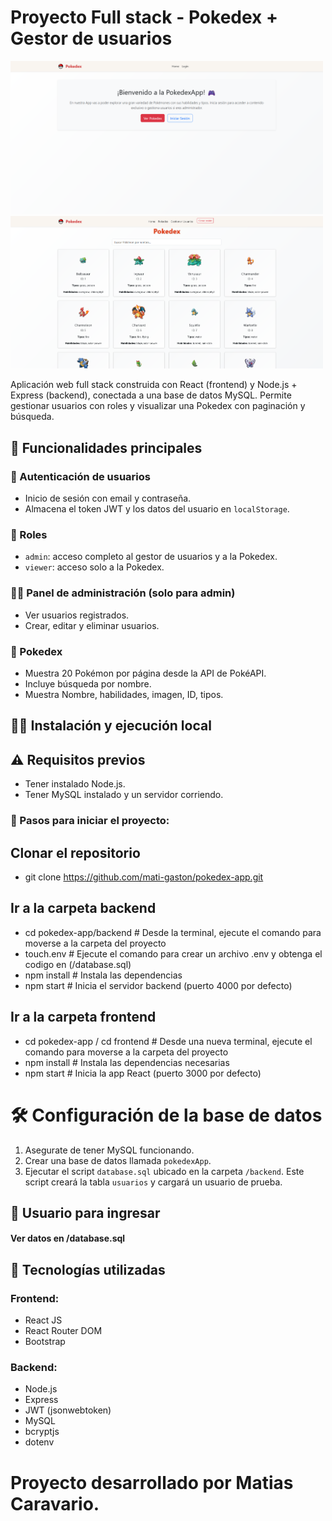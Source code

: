 # Proyecto Full stack - Pokedex + Gestor de usuarios

<img src="frontend/public/pokeport.png" alt="Pokedex App" width="500"/>
<img src="frontend/public/pokeport2.png" alt="Pokedex App" width="500"/>

Aplicación web full stack construida con React (frontend) y Node.js + Express (backend), conectada a una base de datos MySQL. 
Permite gestionar usuarios con roles y visualizar una Pokedex con paginación y búsqueda.

## 🚀 Funcionalidades principales

### 🔐 Autenticación de usuarios
- Inicio de sesión con email y contraseña.
- Almacena el token JWT y los datos del usuario en `localStorage`.

### 👤 Roles
- `admin`: acceso completo al gestor de usuarios y a la Pokedex.
- `viewer`: acceso solo a la Pokedex.

### 🧑‍💻 Panel de administración (solo para admin)
- Ver usuarios registrados.
- Crear, editar y eliminar usuarios.

### 📱 Pokedex
- Muestra 20 Pokémon por página desde la API de PokéAPI.
- Incluye búsqueda por nombre.
- Muestra Nombre, habilidades, imagen, ID, tipos.

## 🧑‍💻 Instalación y ejecución local

## ⚠️ Requisitos previos
- Tener instalado Node.js.
- Tener MySQL instalado y un servidor corriendo.


### 🔧 Pasos para iniciar el proyecto:

##  Clonar el repositorio

- git clone https://github.com/mati-gaston/pokedex-app.git

##  Ir a la carpeta backend
- cd pokedex-app/backend                # Desde la terminal, ejecute el comando para moverse a la carpeta del proyecto
- touch.env                             # Ejecute el comando para crear un archivo .env y obtenga el codigo en (/database.sql) 
- npm install                           # Instala las dependencias 
- npm start                             # Inicia el servidor backend (puerto 4000 por defecto)


##  Ir a la carpeta frontend
- cd pokedex-app / cd frontend   # Desde una nueva terminal, ejecute el comando para moverse a la carpeta del proyecto
- npm install                    # Instala las dependencias necesarias
- npm start                      # Inicia la app React (puerto 3000 por defecto)


# 🛠️ Configuración de la base de datos

1. Asegurate de tener MySQL funcionando.
2. Crear una base de datos llamada `pokedexApp`.
3. Ejecutar el script `database.sql` ubicado en la carpeta `/backend`.
   Este script creará la tabla `usuarios` y cargará un usuario de prueba.

## 👤 Usuario para ingresar

#### Ver datos en /database.sql 


## 💾 Tecnologías utilizadas

### Frontend:
- React JS
- React Router DOM
- Bootstrap 

### Backend:
- Node.js
- Express
- JWT (jsonwebtoken)
- MySQL
- bcryptjs
- dotenv


# Proyecto desarrollado por Matias Caravario.